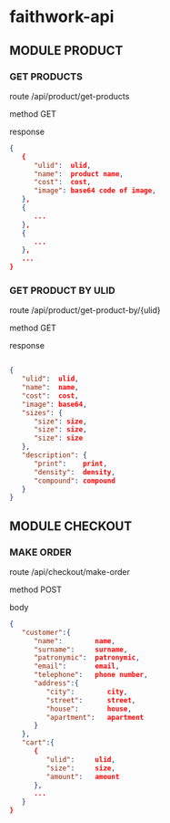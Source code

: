 # faithwork-api

## MODULE PRODUCT

### GET PRODUCTS

route /api/product/get-products

method GET

response

```json
{
   {
      "ulid":  ulid,
      "name":  product name,
      "cost":  cost,
      "image": base64 code of image,
   },
   {
      ...
   },
   {
      ...
   },
   ...
}
```

### GET PRODUCT BY ULID

route /api/product/get-product-by/{ulid}

method GET

response

```json

{
   "ulid":  ulid,
   "name":  name,
   "cost":  cost,
   "image": base64,
   "sizes": {
      "size": size,
      "size": size,
      "size": size
   },
   "description": {
      "print":    print,
      "density":  density,
      "compound": compound
   }
}
```


## MODULE CHECKOUT

### MAKE ORDER

route /api/checkout/make-order

method POST

body

```json
{
   "customer":{
      "name":        name,
      "surname":     surname,
      "patronymic":  patronymic,
      "email":       email,
      "telephone":   phone number,
      "address":{
         "city":        city,
         "street":      street,
         "house":       house,
         "apartment":   apartment
      }
   },
   "cart":{
      {
         "ulid":     ulid,
         "size":     size,
         "amount":   amount
      },
      ...
   }
}
```